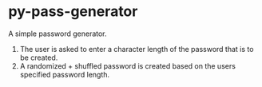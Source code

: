 # py-pass-generator
A simple password generator.

1. The user is asked to enter a character length of the password that is to be created.
2. A randomized + shuffled password is created based on the users specified password length.
